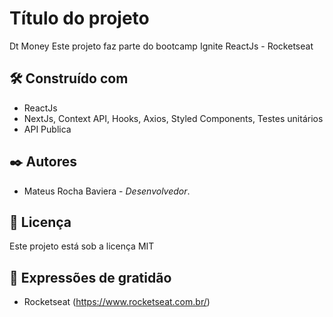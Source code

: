 # Título do projeto

Dt Money
Este projeto faz parte do bootcamp Ignite ReactJs - Rocketseat

## 🛠️ Construído com

* ReactJs
* NextJs, Context API, Hooks, Axios, Styled Components, Testes unitários
* API Publica 

## ✒️ Autores

* Mateus Rocha Baviera - *Desenvolvedor*.

## 📄 Licença

Este projeto está sob a licença MIT

## 🎁 Expressões de gratidão

* Rocketseat (https://www.rocketseat.com.br/)
